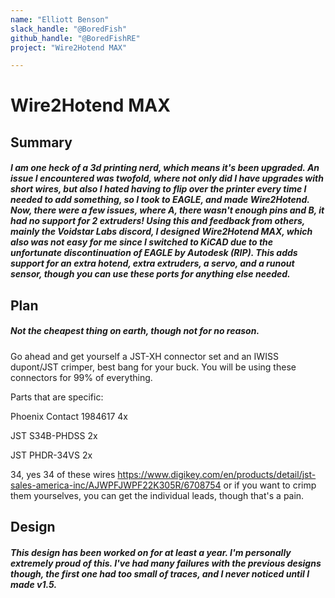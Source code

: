```yaml
---
name: "Elliott Benson"
slack_handle: "@BoredFish"
github_handle: "@BoredFishRE"
project: "Wire2Hotend MAX"

---
```


# Wire2Hotend MAX
## Summary
##### I am one heck of a 3d printing nerd, which means it's been upgraded. An issue I encountered was twofold, where not only did I have upgrades with short wires, but also I hated having to flip over the printer every time I needed to add something, so I took to EAGLE, and made Wire2Hotend. Now, there were a few issues, where A, there wasn't enough pins and B, it had no support for 2 extruders! Using this and feedback from others, mainly the Voidstar Labs discord, I designed Wire2Hotend MAX, which also was not easy for me since I switched to KiCAD due to the unfortunate discontinuation of EAGLE by Autodesk (RIP). This adds support for an extra hotend, extra extruders, a servo, and a runout sensor, though you can use these ports for anything else needed.

## Plan
##### Not the cheapest thing on earth, though not for no reason. 

Go ahead and get yourself a JST-XH connector set and an IWISS dupont/JST crimper, best bang for your buck. You will be using these connectors for 99% of everything. 

Parts that are specific:

Phoenix Contact 1984617 4x

JST S34B-PHDSS 2x

JST PHDR-34VS 2x

34, yes 34 of these wires https://www.digikey.com/en/products/detail/jst-sales-america-inc/AJWPFJWPF22K305R/6708754 or if you want to crimp them yourselves, you can get the individual leads, though that's a pain.

## Design
##### This design has been worked on for at least a year. I'm personally extremely proud of this. I've had many failures with the previous designs though, the first one had too small of traces, and I never noticed until I made v1.5.
